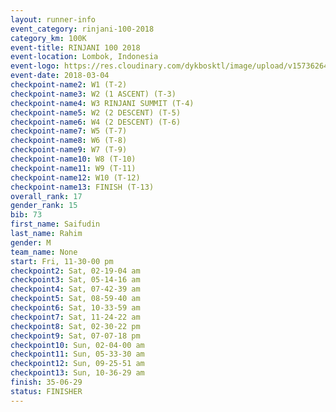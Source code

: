```yaml
---
layout: runner-info 
event_category: rinjani-100-2018 
category_km: 100K 
event-title: RINJANI 100 2018 
event-location: Lombok, Indonesia 
event-logo: https://res.cloudinary.com/dykbosktl/image/upload/v1573626435/Logo/Rinjani_eoufbh.png 
event-date: 2018-03-04 
checkpoint-name2: W1 (T-2) 
checkpoint-name3: W2 (1 ASCENT) (T-3) 
checkpoint-name4: W3 RINJANI SUMMIT (T-4) 
checkpoint-name5: W2 (2 DESCENT) (T-5) 
checkpoint-name6: W4 (2 DESCENT) (T-6) 
checkpoint-name7: W5 (T-7) 
checkpoint-name8: W6 (T-8) 
checkpoint-name9: W7 (T-9) 
checkpoint-name10: W8 (T-10) 
checkpoint-name11: W9 (T-11) 
checkpoint-name12: W10 (T-12) 
checkpoint-name13: FINISH (T-13) 
overall_rank: 17
gender_rank: 15
bib: 73
first_name: Saifudin
last_name: Rahim
gender: M
team_name: None
start: Fri, 11-30-00 pm
checkpoint2: Sat, 02-19-04 am
checkpoint3: Sat, 05-14-16 am
checkpoint4: Sat, 07-42-39 am
checkpoint5: Sat, 08-59-40 am
checkpoint6: Sat, 10-33-59 am
checkpoint7: Sat, 11-24-22 am
checkpoint8: Sat, 02-30-22 pm
checkpoint9: Sat, 07-07-18 pm
checkpoint10: Sun, 02-04-00 am
checkpoint11: Sun, 05-33-30 am
checkpoint12: Sun, 09-25-51 am
checkpoint13: Sun, 10-36-29 am
finish: 35-06-29
status: FINISHER
---
```

